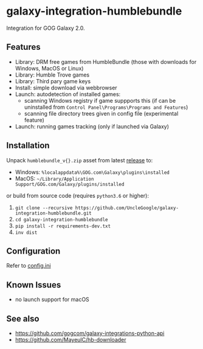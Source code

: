 # galaxy-integration-humblebundle

Integration for GOG Galaxy 2.0.

## Features

* Library: DRM free games from HumbleBundle (those with downloads for Windows, MacOS or Linux)
* Library: Humble Trove games
* Library: Third pary game keys
* Install: simple download via webbrowser
* Launch: autodetection of installed games:
    * scanning Windows registry if game suppports this (if can be uninstalled from `Control Panel\Programs\Programs and Features`)
    * scanning file directory trees given in config file (experimental feature)
* Launch: running games tracking (only if launched via Galaxy)

## Installation

Unpack `humblebundle_v{}.zip` asset from latest [release][1] to:
- Windows: `%localappdata%\GOG.com\Galaxy\plugins\installed`
- MacOS: `~/Library/Application Support/GOG.com/Galaxy/plugins/installed`

or build from source code (requires `python3.6` or higher):

1. `git clone --recursive https://github.com/UncleGoogle/galaxy-integration-humblebundle.git`
2. `cd galaxy-integration-humblebundle`
3. `pip install -r requirements-dev.txt`
4. `inv dist`

## Configuration

Refer to [config.ini](src/config.ini)

## Known Issues

- no launch support for macOS

## See also
- https://github.com/gogcom/galaxy-integrations-python-api
- https://github.com/MayeulC/hb-downloader

[1]: https://github.com/UncleGoogle/galaxy-integration-humblebundle/releases
